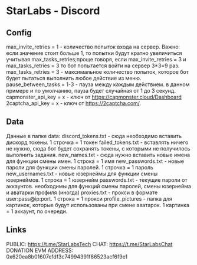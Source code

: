 # StarLabs - Discord 


## Config

max_invite_retries = 1 - количество попыток входа на сервер. Важно: если значение стоит больше 1, то попытки будут кратно увеличиться учитывая max_tasks_retries;проще говоря, если max_invite_retries = 3 и max_tasks_retries = 3 то бот попытается войти на сервер 3*3=9 раз.
max_tasks_retries = 3 - максимальное количество попыток, которое бот будет пытаться выполнить любое действие из меню.
pause_between_tasks = 1-3 - пауза между каждым действием. в данном примере и по умолчанию, пауза будет случайная от 1 до 3 секунд. 
capmonster_api_key = x - ключ от https://capmonster.cloud/Dashboard
2captcha_api_key = x - ключ от https://2captcha.com/.

## Data

Данные в папке data:
discord_tokens.txt - сюда необходимо вставить дискорд токены. 1 строчка = 1 токен
failed_tokens.txt - вставлять ничего не нужно, сюда бот будет сохранять токены, с которыми не получилось выполнить задания.
new_names.txt - сюда нужно вставить новые имена для функции смены имен.  1 строка = 1 имя
new_passwords.txt - новые пароли для функции смены паролей. 1 строчка = 1 пароль
 new_usernames.txt - новые юзернеймы для функции смены юзернеймов. 1 строка = 1 юзернейм
passwords.txt - текущие пароли от аккаунтов. необходимы для функций смены паролей, смены юзернейма и аватарки профиля (иногда)
proxies.txt - прокси в формате user:pass@ip:port. 1 строка = 1 прокси
profile_pictures - папка для картинок, которые будут использованы при смене аватарок. 1 картинка = 1 аккаунт, по очереди.


## Links

PUBLIC: https://t.me/StarLabsTech
CHAT: https://t.me/StarLabsChat
DONATION EVM ADDRESS: 0x620ea8b01607efdf3c74994391f86523acf6f9e1
